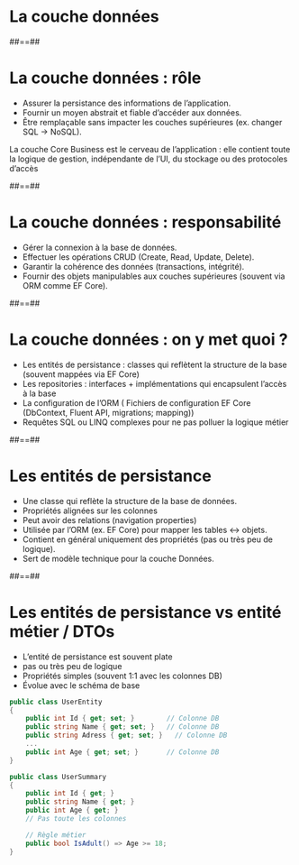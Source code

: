<!-- .slide: class="transition bg-pink" -->

# La couche données

##==##


# La couche données : rôle

- Assurer la persistance des informations de l’application.
- Fournir un moyen abstrait et fiable d’accéder aux données.
- Être remplaçable sans impacter les couches supérieures (ex. changer SQL → NoSQL).

La couche Core Business est le cerveau de l’application : elle contient toute la logique de gestion, indépendante de l’UI, du stockage ou des protocoles d’accès

##==##

# La couche données : responsabilité
- Gérer la connexion à la base de données.
- Effectuer les opérations CRUD (Create, Read, Update, Delete).
- Garantir la cohérence des données (transactions, intégrité).
- Fournir des objets manipulables aux couches supérieures (souvent via ORM comme EF Core).

##==##

# La couche données : on y met quoi ?

- Les entités de persistance : classes qui reflètent la structure de la base (souvent mappées via EF Core)
- Les repositories : interfaces + implémentations qui encapsulent l’accès à la base
- La configuration de l’ORM ( Fichiers de configuration EF Core (DbContext, Fluent API, migrations; mapping))
- Requêtes SQL ou LINQ complexes pour ne pas polluer la logique métier

##==##

# Les entités de persistance

- Une classe qui reflète la structure de la base de données.
- Propriétés alignées sur les colonnes
- Peut avoir des relations (navigation properties)
- Utilisée par l’ORM (ex. EF Core) pour mapper les tables ↔ objets.
- Contient en général uniquement des propriétés (pas ou très peu de logique).
- Sert de modèle technique pour la couche Données.

##==##

# Les entités de persistance vs entité métier / DTOs

- L’entité de persistance est souvent plate
- pas ou très peu de logique
- Propriétés simples (souvent 1:1 avec les colonnes DB)
- Évolue avec le schéma de base


```cs
public class UserEntity
{
    public int Id { get; set; }        // Colonne DB
    public string Name { get; set; }   // Colonne DB
    public string Adress { get; set; }   // Colonne DB
    ...
    public int Age { get; set; }       // Colonne DB
}

public class UserSummary
{
    public int Id { get; }
    public string Name { get; }
    public int Age { get; }
    // Pas toute les colonnes

    // Règle métier
    public bool IsAdult() => Age >= 18;
}
```
